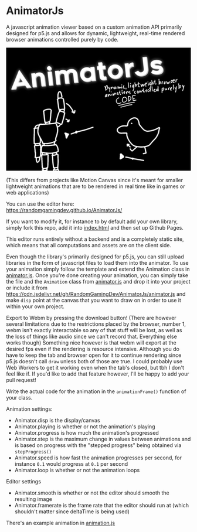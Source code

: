 # AnimatorJs
A javascript animation viewer based on a custom animation API primarily designed for p5.js and allows for dynamic, lightweight, real-time rendered browser animations controlled purely by code.

<img src="AnimatorJs.png" width="512" />

(This differs from projects like Motion Canvas since it's meant for smaller lightweight animations that are to be rendered in real time like in games or web applications)

You can use the editor here: https://randomgamingdev.github.io/AnimatorJs/

If you want to modify it, for instance to by default add your own library, simply fork this repo, add it into [index.html](https://github.com/RandomGamingDev/AnimatorJs/blob/main/index.html) and then set up Github Pages.

This editor runs entirely without a backend and is a completely static site, which means that all computations and assets are on the client side.

Even though the library's primarily designed for p5.js, you can still upload libraries in the form of javascript files to load them into the animator.
To use your animation simply follow the template and extend the Animation class in [animator.js](https://github.com/RandomGamingDev/AnimatorJs/blob/main/animation.js). Once you're done creating your animation, you can simply take the file and the `Animation` class from [animator.js](https://github.com/RandomGamingDev/AnimatorJs/blob/main/animation.js) and drop it into your project or include it from https://cdn.jsdelivr.net/gh/RandomGamingDev/AnimatorJs/animator.js and make `disp` point at the canvas that you want to draw on in order to use it within your own project.

Export to Webm by pressing the download button! 
(There are however several limitations due to the restrictions placed by the browser, number 1, webm isn't exactly interactable so any of that stuff will be lost, as well as the loss of things like audio since we can't record that. Everything else works though)
Something nice however is that webm will export at the desired fps even if the rendering is resource intensive.
Although you do have to keep the tab and browser open for it to continue rendering since p5.js doesn't call `draw` unless both of those are true. I could probably use Web Workers to get it working even when the tab's closed, but tbh I don't feel like if. If you'd like to add that feature however, I'll be happy to add your pull request!

Write the actual code for the animation in the `animationFrame()` function of your class.

Animation settings:
- Animator.disp is the display/canvas
- Animator.playing is whether or not the animation's playing
- Animator.progress is how much the animation's progressed
- Animator.step is the maximum change in values between animations and is based on progress with the "stepped progress" being obtained via `stepProgress()`
- Animator.speed is how fast the animation progresses per second, for instance `0.1` would progress at `0.1` per second
- Animator.loop is whether or not the animation loops

Editor settings
- Animator.smooth is whether or not the editor should smooth the resulting image
- Animator.framerate is the frame rate that the editor should run at (which shouldn't matter since deltaTime is being used)

There's an example animation in [animation.js](https://github.com/RandomGamingDev/AnimatorJs/blob/main/animation.js)
